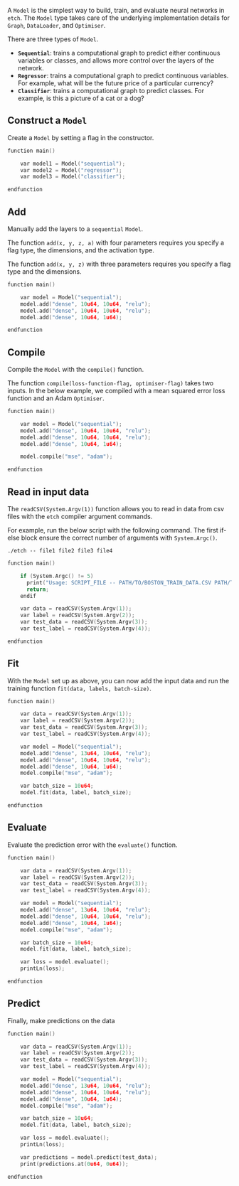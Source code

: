 A `Model` is the simplest way to build, train, and evaluate neural networks in `etch`. The `Model` type takes care of the underlying implementation details for `Graph`, `DataLoader`, and `Optimiser`.

There are three types of `Model`.

* **`Sequential`**: trains a computational graph to predict either continuous variables or classes, and allows more control over the layers of the network.
* **`Regressor`**: trains a computational graph to predict continuous variables. For example, what will be the future price of a particular currency?
* **`Classifier`**: trains a computational graph to predict classes. For example, is this a picture of a cat or a dog?


## Construct a `Model`

Create a `Model` by setting a flag in the constructor.

``` c++
function main()

	var model1 = Model("sequential");
	var model2 = Model("regressor");
	var model3 = Model("classifier");

endfunction
```


## Add

Manually add the layers to a `sequential` `Model`.

The function `add(x, y, z, a)` with four parameters requires you specify a flag type, the dimensions, and the activation type.

The function `add(x, y, z)` with three parameters requires you specify a flag type and the dimensions.

``` c++
function main()

	var model = Model("sequential");
	model.add("dense", 10u64, 10u64, "relu");	      
	model.add("dense", 10u64, 10u64, "relu");      
	model.add("dense", 10u64, 1u64);

endfunction
```


## Compile

Compile the `Model` with the `compile()` function.

The function `compile(loss-function-flag, optimiser-flag)` takes two inputs. In the below example, we compiled with a mean squared error loss function and an Adam `Optimiser`.

``` c++
function main()

	var model = Model("sequential");
	model.add("dense", 10u64, 10u64, "relu");	      
	model.add("dense", 10u64, 10u64, "relu");      
	model.add("dense", 10u64, 1u64);

	model.compile("mse", "adam");

endfunction
```


## Read in input data

The `readCSV(System.Argv(1))` function allows you to read in data from csv files with the `etch` compiler argument commands.

For example, run the below script with the following command. The first if-else block ensure the correct number of arguments with `System.Argc()`.

`./etch -- file1 file2 file3 file4`

``` c++
function main()

    if (System.Argc() != 5)
      print("Usage: SCRIPT_FILE -- PATH/TO/BOSTON_TRAIN_DATA.CSV PATH/TO/BOSTON_TRAIN_LABELS.CSV PATH/TO/BOSTON_TEST_DATA.CSV PATH/TO/BOSTON_TEST_LABELS.CSV ");
      return;
    endif

    var data = readCSV(System.Argv(1));
    var label = readCSV(System.Argv(2));
    var test_data = readCSV(System.Argv(3));
    var test_label = readCSV(System.Argv(4));

endfunction
```



## Fit

With the `Model` set up as above, you can now add the input data and run the training function `fit(data, labels, batch-size)`.

``` c++
function main()

    var data = readCSV(System.Argv(1));
    var label = readCSV(System.Argv(2));
    var test_data = readCSV(System.Argv(3));
    var test_label = readCSV(System.Argv(4));

    var model = Model("sequential");
    model.add("dense", 13u64, 10u64, "relu");
    model.add("dense", 10u64, 10u64, "relu");
    model.add("dense", 10u64, 1u64);
    model.compile("mse", "adam");

    var batch_size = 10u64;
    model.fit(data, label, batch_size);

endfunction
```


## Evaluate

Evaluate the prediction error with the `evaluate()` function.

``` c++
function main()

    var data = readCSV(System.Argv(1));
    var label = readCSV(System.Argv(2));
    var test_data = readCSV(System.Argv(3));
    var test_label = readCSV(System.Argv(4));

    var model = Model("sequential");
    model.add("dense", 13u64, 10u64, "relu");
    model.add("dense", 10u64, 10u64, "relu");
    model.add("dense", 10u64, 1u64);
    model.compile("mse", "adam");

    var batch_size = 10u64;
    model.fit(data, label, batch_size);

    var loss = model.evaluate();
    printLn(loss);

endfunction
```




## Predict

Finally, make predictions on the data


``` c++
function main()

    var data = readCSV(System.Argv(1));
    var label = readCSV(System.Argv(2));
    var test_data = readCSV(System.Argv(3));
    var test_label = readCSV(System.Argv(4));

    var model = Model("sequential");
    model.add("dense", 13u64, 10u64, "relu");
    model.add("dense", 10u64, 10u64, "relu");
    model.add("dense", 10u64, 1u64);
    model.compile("mse", "adam");

    var batch_size = 10u64;
    model.fit(data, label, batch_size);

    var loss = model.evaluate();
    printLn(loss);

    var predictions = model.predict(test_data);
    print(predictions.at(0u64, 0u64));

endfunction
```

<!--
## Serialise to string

It is possible to store `Model` data in a string. This facilitates smart contract function calls.

Create a string representation of a `Model` with the `serialiseToString()` function. 

Then, serialise the `Model` by setting the string into a `State`.

``` c++
persistent state : String;

function main() 
    
    use state;

    var model = Model("sequential");
    // build out Model here
    // ..

    // create string from Model
    var model_string = model.serializeToString();

    // demo the model string
    printLn(model_string);

    // serialise the Model with its hex string representation
    state.set(model_string);

endfunction
```



## Deserialise from string

Retrieve a `Graph` from the ledger via its string representation with the `deserialiseFromString()` function. 

``` c++
function main() 

    var tensor_shape = Array<UInt64>(2);
    tensor_shape[0] = 2u64;
    tensor_shape[1] = 10u64;
    
    var data_tensor = Tensor(tensor_shape);
    var label_tensor = Tensor(tensor_shape);
    
    data_tensor.fill(7.0fp64);
    label_tensor.fill(7.0fp64);
    
    var graph = Graph();
    graph.addPlaceholder("Input");
    graph.addPlaceholder("Label");
    graph.addRelu("Output", "Input");
    graph.addMeanSquareErrorLoss("Error", "Output", "Label");
    graph.setInput("Input", data_tensor);
    graph.setInput("Label", label_tensor);
    
    var graph_string = graph.serializeToString();
    
    // serialise the Graph with its hex string representation
    var state = State<String>("graph_state");
    state.set(graph_string);
    
    graph.evaluate("Error");

    var retrieved_state = State<String>("graph_state");
    var retrieved_graph_string = retrieved_state.get();
    
    // demo the Graph string
    printLn(retrieved_graph_string);
    
    var retrieved_graph = Graph();
    retrieved_graph = retrieved_graph.deserializeFromString(retrieved_graph_string);

endfunction
```
-->


<br />